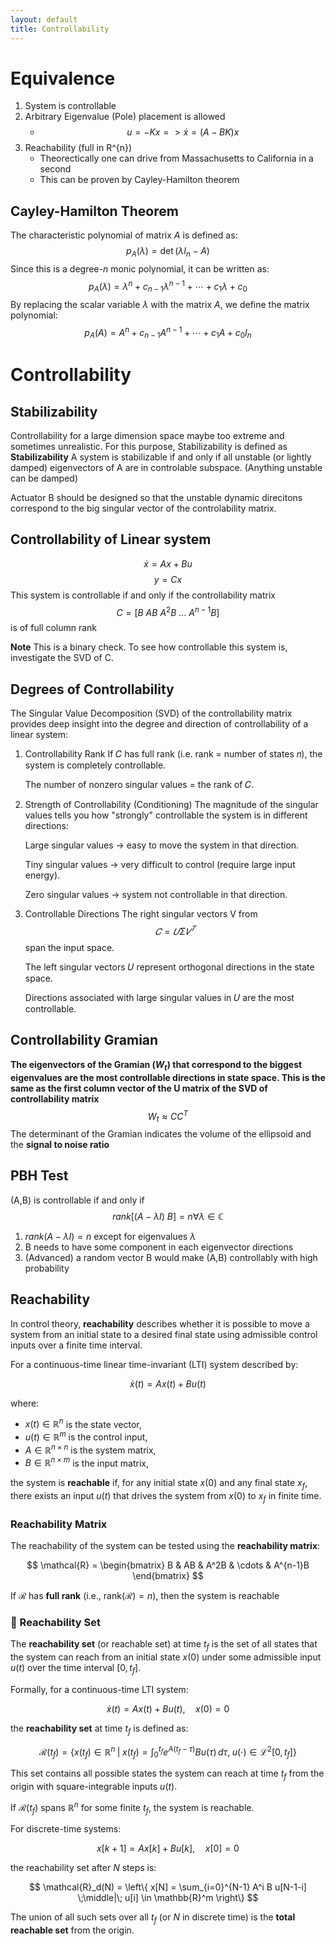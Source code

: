 ```yaml
---
layout: default
title: Controllability
---
```

# Equivalence
1. System is controllable
2. Arbitrary Eigenvalue (Pole) placement is allowed
    - $$u = -Kx => \dot{x} = (A-BK)x$$ 
3. Reachability (full in R^{n})
    - Theorectically one can drive from Massachusetts to California in a second
    - This can be proven by Cayley-Hamilton theorem


## Cayley-Hamilton Theorem
The characteristic polynomial of matrix $A$ is defined as:
$$
p_A(\lambda) = \det(\lambda I_n - A)
$$
Since this is a degree-$n$ monic polynomial, it can be written as:
$$
p_A(\lambda) = \lambda^n + c_{n-1} \lambda^{n-1} + \cdots + c_1 \lambda + c_0
$$
By replacing the scalar variable $\lambda$ with the matrix $A$, we define the matrix polynomial:
$$
p_A(A) = A^n + c_{n-1} A^{n-1} + \cdots + c_1 A + c_0 I_n
$$
# Controllability
## Stabilizability

Controllability for a large dimension space maybe too extreme and sometimes unrealistic. For this purpose, Stabilizability is defined as
**Stabilizability**
A system is stabilizable if and only if all unstable (or lightly damped) eigenvectors of A are in controlable subspace. (Anything unstable can be damped)

Actuator B should be designed so that the unstable dynamic direcitons correspond to the big singular vector of the controlability matrix.

## Controllability of Linear system
$$\dot{x}=Ax+Bu$$
$$y=Cx$$
This system is controllable if and only if the controllability matrix $$C=[B\ AB\ A^2B\ ...\ A^{n-1}B]$$ is of full column rank

**Note** This is a binary check. To see how controllable this system is, investigate the SVD of C.

## Degrees of Controllability
The Singular Value Decomposition (SVD) of the controllability matrix provides deep insight into the degree and direction of controllability of a linear system:
1. Controllability Rank
    If 𝐶 has full rank (i.e. rank = number of states 𝑛), the system is completely controllable.

    The number of nonzero singular values = the rank of 𝐶.

2. Strength of Controllability (Conditioning)
    The magnitude of the singular values tells you how "strongly" controllable the system is in different directions:

    Large singular values → easy to move the system in that direction.

    Tiny singular values → very difficult to control (require large input energy).

    Zero singular values → system not controllable in that direction.

3. Controllable Directions
    The right singular vectors V from $$𝐶 = 𝑈Σ𝑉^𝑇$$ span the input space.

    The left singular vectors 𝑈 represent orthogonal directions in the state space.

    Directions associated with large singular values in 𝑈 are the most controllable.
## Controllability Gramian
**The eigenvectors of the Gramian ($W_t$) that correspond to the biggest eigenvalues are the most controllable directions in state space. This is the same as the first column vector of the U matrix of the SVD of controllability matrix**
$$W_{t} \approx CC^T$$
The determinant of the Gramian indicates the volume of the ellipsoid and the **signal to noise ratio**
## PBH Test
(A,B) is controllable if and only if
$$
rank[(A-\lambda I)\ B] = n \forall \lambda \in \mathbb{C}
$$
1. $rank(A-\lambda I)=n$ except for eigenvalues $\lambda$
2. B needs to have some component in each eigenvector directions
3. (Advanced) a random vector B would make (A,B) controllably with high probability
## Reachability
In control theory, **reachability** describes whether it is possible to move a system from an initial state to a desired final state using admissible control inputs over a finite time interval.

For a continuous-time linear time-invariant (LTI) system described by:

$$
\dot{x}(t) = A x(t) + B u(t)
$$

where:
- $x(t) \in \mathbb{R}^n$ is the state vector,
- $u(t) \in \mathbb{R}^m$ is the control input,
- $A \in \mathbb{R}^{n \times n}$ is the system matrix,
- $B \in \mathbb{R}^{n \times m}$ is the input matrix,

the system is **reachable** if, for any initial state $x(0)$ and any final state $x_f$, there exists an input $u(t)$ that drives the system from $x(0)$ to $x_f$ in finite time.

### Reachability Matrix

The reachability of the system can be tested using the **reachability matrix**:

$$
\mathcal{R} = \begin{bmatrix} B & AB & A^2B & \cdots & A^{n-1}B \end{bmatrix}
$$

If $\mathcal{R}$ has **full rank** (i.e., $\text{rank}(\mathcal{R}) = n$), then the system is reachable
### 🎯 Reachability Set

The **reachability set** (or reachable set) at time $t_f$ is the set of all states that the system can reach from an initial state $x(0)$ under some admissible input $u(t)$ over the time interval $[0, t_f]$.

Formally, for a continuous-time LTI system:

$$
\dot{x}(t) = A x(t) + B u(t), \quad x(0) = 0
$$

the **reachability set** at time $t_f$ is defined as:

$$
\mathcal{R}(t_f) = \left\{ x(t_f) \in \mathbb{R}^n \;\middle|\; x(t_f) = \int_0^{t_f} e^{A(t_f - \tau)} B u(\tau) \, d\tau,\; u(\cdot) \in \mathcal{L}^2[0, t_f] \right\}
$$

This set contains all possible states the system can reach at time $t_f$ from the origin with square-integrable inputs $u(t)$.

If $\mathcal{R}(t_f)$ spans $\mathbb{R}^n$ for some finite $t_f$, the system is reachable.

For discrete-time systems:

$$
x[k+1] = A x[k] + B u[k], \quad x[0] = 0
$$

the reachability set after $N$ steps is:

$$
\mathcal{R}_d(N) = \left\{ x[N] = \sum_{i=0}^{N-1} A^i B u[N-1-i] \;\middle|\; u[i] \in \mathbb{R}^m \right\}
$$

The union of all such sets over all $t_f$ (or $N$ in discrete time) is the **total reachable set** from the origin.

